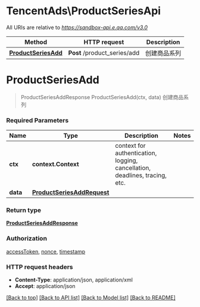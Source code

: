 # TencentAds\ProductSeriesApi

All URIs are relative to *https://sandbox-api.e.qq.com/v3.0*

Method | HTTP request | Description
------------- | ------------- | -------------
[**ProductSeriesAdd**](ProductSeriesApi.md#ProductSeriesAdd) | **Post** /product_series/add | 创建商品系列


# **ProductSeriesAdd**
> ProductSeriesAddResponse ProductSeriesAdd(ctx, data)
创建商品系列

### Required Parameters

Name | Type | Description  | Notes
------------- | ------------- | ------------- | -------------
 **ctx** | **context.Context** | context for authentication, logging, cancellation, deadlines, tracing, etc.
  **data** | [**ProductSeriesAddRequest**](ProductSeriesAddRequest.md)|  | 

### Return type

[**ProductSeriesAddResponse**](ProductSeriesAddResponse.md)

### Authorization

[accessToken](../README.md#accessToken), [nonce](../README.md#nonce), [timestamp](../README.md#timestamp)

### HTTP request headers

 - **Content-Type**: application/json, application/xml
 - **Accept**: application/json

[[Back to top]](#) [[Back to API list]](../README.md#documentation-for-api-endpoints) [[Back to Model list]](../README.md#documentation-for-models) [[Back to README]](../README.md)

